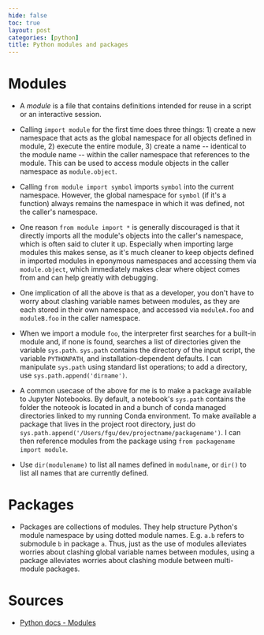 ```yaml
---
hide: false
toc: true
layout: post
categories: [python]
title: Python modules and packages
---
```


# Modules

- A *module* is a file that contains definitions intended for reuse in a script
  or an interactive session.

- Calling `import module` for the first time does three things: 1) create a new
  namespace that acts as the global namespace for all objects defined in module,
  2) execute the entire module, 3) create a name -- identical to the module name -- within the caller namespace that references to the module. This can be used to access module objects in the caller namespace as `module.object`.

- Calling `from module import symbol` imports `symbol` into the current namespace. However, the global namespace for `symbol` (if it's a function) always remains the namespace in which it was defined, not the caller's namespace.

- One reason `from module import *` is generally discouraged is that it directly imports all the module's objects into the caller's namespace, which is often said to cluter it up. Especially when importing large modules this makes sense, as it's much cleaner to keep objects defined in imported modules in eponymous namespaces and accessing them via `module.object`, which immediately makes clear where object comes from and can help greatly with debugging.

- One implication of all the above is that as a developer, you don't have to
  worry about clashing variable names between modules, as they are each stored
  in their own namespace, and accessed via `moduleA.foo` and `moduleB.foo` in
  the caller namespace.

- When we import a module `foo`, the interpreter first searches for a built-in
  module and, if none is found, searches a list of directories given the
  variable `sys.path`. `sys.path` contains the directory of the input script,
  the variable `PYTHONPATH`, and installation-dependent defaults. I can
  manipulate `sys.path` using standard list operations; to add a directory, use
  `sys.path.append('dirname')`.

- A common usecase of the above for me is to make a package available to Jupyter
  Notebooks. By default, a notebook's `sys.path` contains the folder the noteook
  is located in and a bunch of conda managed directories linked to my running
  Conda environment. To make available a package that lives in the project root
  directory, just do
  `sys.path.append('/Users/fgu/dev/projectname/packagename')`. I can then
  reference modules from the package using `from packagename import module`.

- Use `dir(modulename)` to list all names defined in `modulname`, or `dir()` to
  list all names that are currently defined.

# Packages

- Packages are collections of modules. They help structure Python's module namespace by using dotted module
  names. E.g. `a.b` refers to submodule `b` in package `a`. Thus, just as the
  use of modules alleviates worries about clashing global variable names between
  modules, using a package alleviates worries about clashing module between
  multi-module packages.



# Sources

- [Python docs -
  Modules](https://docs.python.org/3/tutorial/modules.html#executing-modules-as-scripts)



